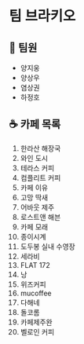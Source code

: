 # 팀 브라키오

## 👥 팀원

-   양지웅
-   양상우
-   염상권
-   하정호

## ☕️ 카페 목록

1. 한라산 해장국
2. 와인 도시
3. 테라스 커피
4. 컴플리트 커피
5. 카페 이유
6. 고망 딱새
7. 어바웃 제주
8. 로스트앤 해븐
9. 카페 모래
10. 종이시계
11. 도두봉 실내 수영장
12. 세라비
13. FLAT 172
14. 낭
15. 위즈커피
16. mucoffee
17. 다해네
18. 돌코롬
19. 카페제주완
20. 벨로인 커피
